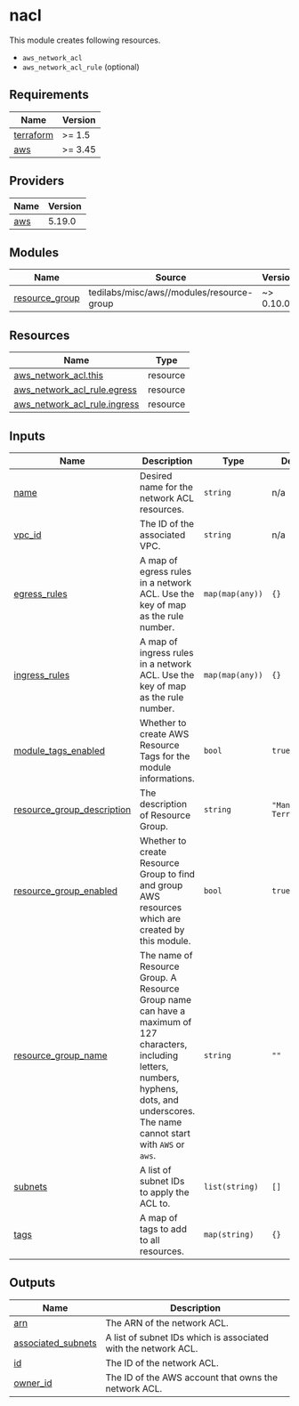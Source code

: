 # nacl

This module creates following resources.

- `aws_network_acl`
- `aws_network_acl_rule` (optional)

<!-- BEGINNING OF PRE-COMMIT-TERRAFORM DOCS HOOK -->
## Requirements

| Name | Version |
|------|---------|
| <a name="requirement_terraform"></a> [terraform](#requirement\_terraform) | >= 1.5 |
| <a name="requirement_aws"></a> [aws](#requirement\_aws) | >= 3.45 |

## Providers

| Name | Version |
|------|---------|
| <a name="provider_aws"></a> [aws](#provider\_aws) | 5.19.0 |

## Modules

| Name | Source | Version |
|------|--------|---------|
| <a name="module_resource_group"></a> [resource\_group](#module\_resource\_group) | tedilabs/misc/aws//modules/resource-group | ~> 0.10.0 |

## Resources

| Name | Type |
|------|------|
| [aws_network_acl.this](https://registry.terraform.io/providers/hashicorp/aws/latest/docs/resources/network_acl) | resource |
| [aws_network_acl_rule.egress](https://registry.terraform.io/providers/hashicorp/aws/latest/docs/resources/network_acl_rule) | resource |
| [aws_network_acl_rule.ingress](https://registry.terraform.io/providers/hashicorp/aws/latest/docs/resources/network_acl_rule) | resource |

## Inputs

| Name | Description | Type | Default | Required |
|------|-------------|------|---------|:--------:|
| <a name="input_name"></a> [name](#input\_name) | Desired name for the network ACL resources. | `string` | n/a | yes |
| <a name="input_vpc_id"></a> [vpc\_id](#input\_vpc\_id) | The ID of the associated VPC. | `string` | n/a | yes |
| <a name="input_egress_rules"></a> [egress\_rules](#input\_egress\_rules) | A map of egress rules in a network ACL. Use the key of map as the rule number. | `map(map(any))` | `{}` | no |
| <a name="input_ingress_rules"></a> [ingress\_rules](#input\_ingress\_rules) | A map of ingress rules in a network ACL. Use the key of map as the rule number. | `map(map(any))` | `{}` | no |
| <a name="input_module_tags_enabled"></a> [module\_tags\_enabled](#input\_module\_tags\_enabled) | Whether to create AWS Resource Tags for the module informations. | `bool` | `true` | no |
| <a name="input_resource_group_description"></a> [resource\_group\_description](#input\_resource\_group\_description) | The description of Resource Group. | `string` | `"Managed by Terraform."` | no |
| <a name="input_resource_group_enabled"></a> [resource\_group\_enabled](#input\_resource\_group\_enabled) | Whether to create Resource Group to find and group AWS resources which are created by this module. | `bool` | `true` | no |
| <a name="input_resource_group_name"></a> [resource\_group\_name](#input\_resource\_group\_name) | The name of Resource Group. A Resource Group name can have a maximum of 127 characters, including letters, numbers, hyphens, dots, and underscores. The name cannot start with `AWS` or `aws`. | `string` | `""` | no |
| <a name="input_subnets"></a> [subnets](#input\_subnets) | A list of subnet IDs to apply the ACL to. | `list(string)` | `[]` | no |
| <a name="input_tags"></a> [tags](#input\_tags) | A map of tags to add to all resources. | `map(string)` | `{}` | no |

## Outputs

| Name | Description |
|------|-------------|
| <a name="output_arn"></a> [arn](#output\_arn) | The ARN of the network ACL. |
| <a name="output_associated_subnets"></a> [associated\_subnets](#output\_associated\_subnets) | A list of subnet IDs which is associated with the network ACL. |
| <a name="output_id"></a> [id](#output\_id) | The ID of the network ACL. |
| <a name="output_owner_id"></a> [owner\_id](#output\_owner\_id) | The ID of the AWS account that owns the network ACL. |
<!-- END OF PRE-COMMIT-TERRAFORM DOCS HOOK -->
